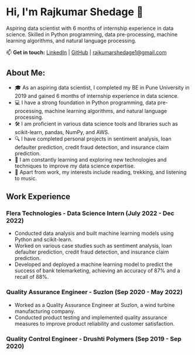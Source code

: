 # Hi, I'm Rajkumar Shedage 👋

Aspiring data scientist with 6 months of internship experience in data science. Skilled in Python programming, data pre-processing, machine learning algorithms, and natural language processing.

📫 **Get in touch:** [LinkedIn](https://www.linkedin.com/in/r-shedage-48bb20266/) | [GitHub](https://github.com/rajkumarshedage) |  rajkumarshedage1@gmail.com

## About Me:

- 🎓 As an aspiring data scientist, I completed my BE in Pune University in 2019 and gained 6 months of internship experience in data science.
- 💻 I have a strong foundation in Python programming, data pre-processing, machine learning algorithms, and natural language processing.
- 🛠️ I am proficient in various data science tools and libraries such as scikit-learn, pandas, NumPy, and AWS.
- 🔍 I have completed personal projects in sentiment analysis, loan defaulter prediction, credit fraud detection, and insurance claim prediction.
- 🌱 I am constantly learning and exploring new technologies and techniques to improve my data science expertise.
- 🌟 Apart from work, my interests include reading, trekking, and listening to music.

## Work Experience

### Flera Technologies - Data Science Intern (July 2022 - Dec 2022)

- Conducted data analysis and built machine learning models using Python and scikit-learn.
- Worked on various case studies such as sentiment analysis, loan defaulter prediction, credit fraud detection, and insurance claim prediction.
- Developed and deployed a machine learning model to predict the success of bank telemarketing, achieving an accuracy of 87% and a recall of 88%.

### Quality Assurance Engineer - Suzlon (Sep 2020 - May 2022)

- Worked as a Quality Assurance Engineer at Suzlon, a wind turbine manufacturing company.
- Conducted product testing and implemented quality assurance measures to improve product reliability and customer satisfaction.

### Quality Control Engineer - Drushti Polymers (Sep 2019 - Sep 2020)
